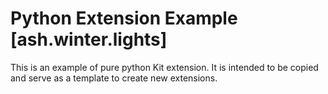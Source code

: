 # Python Extension Example [ash.winter.lights]

This is an example of pure python Kit extension. It is intended to be copied and serve as a template to create new extensions.

